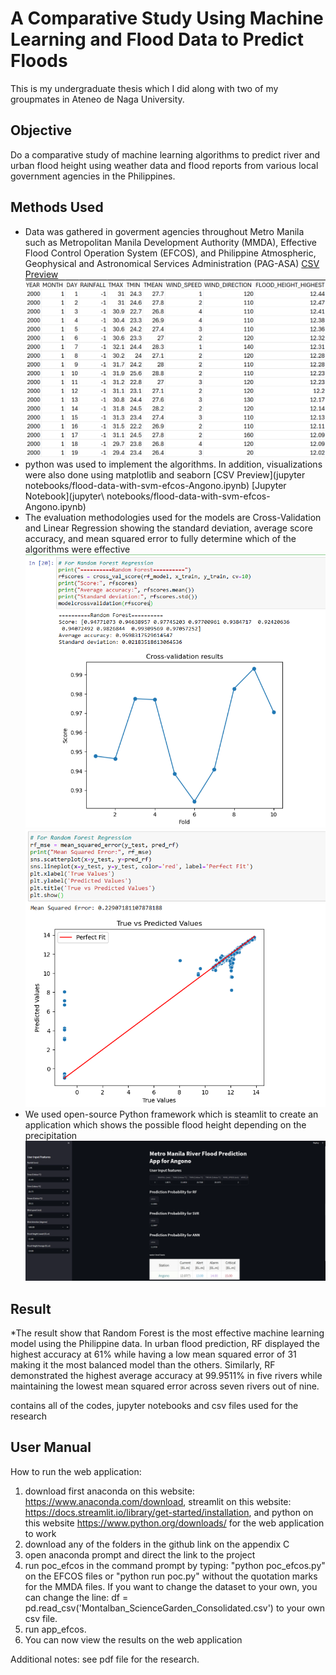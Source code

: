 # A Comparative Study Using Machine Learning and Flood Data to Predict Floods
This is my undergraduate thesis which I did along with two of my groupmates in Ateneo de Naga University.
## Objective 
Do a comparative study of machine learning algorithms to predict river and urban flood height using weather data and flood reports from various local government agencies in the Philippines.

## Methods Used
* Data was gathered in goverment agencies throughout Metro Manila such as Metropolitan Manila Development Authority (MMDA), Effective Flood Control Operation System (EFCOS), and Philippine Atmospheric, Geophysical and Astronomical Services Administration (PAG-ASA)
[CSV Preview](https://github.com/AlfonsoAlik/EFCOS-MMDA-File/blob/main/Angono/Angono_NAIA_Consolidated_Data.csv)
![CSV Contents](Screenshots/Angono_dataset.png)
* python was used to implement the algorithms. In addition, visualizations were also done using matplotlib and seaborn
[CSV Preview](jupyter notebooks/flood-data-with-svm-efcos-Angono.ipynb)
[Jupyter Notebook](jupyter\ notebooks/flood-data-with-svm-efcos-Angono.ipynb)
* The evaluation methodologies used for the models are Cross-Validation and Linear Regression showing the standard deviation, average score accuracy, and mean squared error to fully determine which of the algorithms were effective
![Random Forest Cross-Validation Visualization](Screenshots/RF_Angono.png)
![Random Forest Mean Squared Error Visualization](Screenshots/Angono_MSE.png)
* We used open-source Python framework which is steamlit to create an application which shows the possible flood height depending on the precipitation
![Angono Streamlit Preview](Screenshots/Angono_Streamlit.png)
## Result
*The result show that Random Forest is the most effective machine learning model using the Philippine data. In urban flood prediction, RF displayed the highest accuracy at 61% while having a low mean squared error of 31 making it the most balanced model than the others. Similarly, RF demonstrated the highest average accuracy at 99.9511% in five rivers while maintaining the lowest mean squared error across seven rivers out of nine.


contains all of the codes, jupyter notebooks and csv files used for the research

## User Manual

How to run the web application:
1. download first anaconda on this website: https://www.anaconda.com/download, streamlit on this website: https://docs.streamlit.io/library/get-started/installation, and python on this website https://www.python.org/downloads/ for the web application to work
2. download any of the folders in the github link on the appendix C
3. open anaconda prompt and direct the link to the project
4. run poc_efcos in the command prompt by typing: "python poc_efcos.py" on the EFCOS files or  "python run poc.py" without the quotation marks for the MMDA files. If you want to change the dataset to your own, you can change the line: df = pd.read_csv('Montalban_ScienceGarden_Consolidated.csv') to your own csv file.
5. run app_efcos.
6. You can now view the results on the web application

Additional notes: see pdf file for the research.
